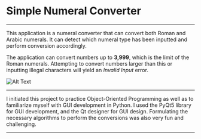 # Simple Numeral Converter

---

This application is a numeral converter that can convert both Roman and Arabic numerals. 
It can detect which numeral type has been inputted and perform conversion accordingly.

The application can convert numbers up to **3,999**, which is the limit of the Roman numerals.
Attempting to convert numbers larger than this or inputting illegal characters will yield an
*Invalid Input* error.


![Alt Text](https://media.giphy.com/media/RZRhVCeDvsaqbjvU2l/giphy.gif)

---

I initiated this project to practice Object-Oriented Programming as well as to familiarize
myself with GUI development in Python. I used the PyQt5 library for GUI development, and the Qt designer for GUI design.
Formulating the necessary algorithms to perform the conversions was also very fun and challenging.   

---

